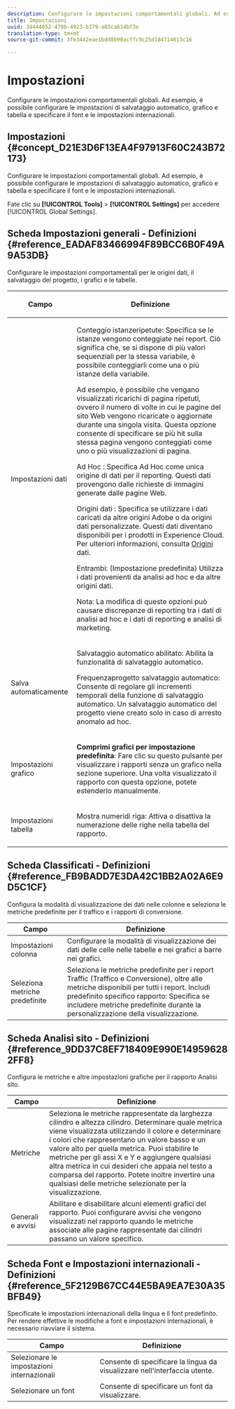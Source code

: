 ```yaml
---
description: Configurare le impostazioni comportamentali globali. Ad esempio, è possibile configurare le impostazioni di salvataggio automatico, grafico e tabella e specificare il font e le impostazioni internazionali.
title: Impostazioni
uuid: 34444052-479b-4923-b379-a03ca614bf3e
translation-type: tm+mt
source-git-commit: 3fe3442eae1bdd8b90acffc9c25d184714613c16

---
```



# Impostazioni

Configurare le impostazioni comportamentali globali. Ad esempio, è possibile configurare le impostazioni di salvataggio automatico, grafico e tabella e specificare il font e le impostazioni internazionali.

## Impostazioni {#concept_D21E3D6F13EA4F97913F60C243B72173}

Configurare le impostazioni comportamentali globali. Ad esempio, è possibile configurare le impostazioni di salvataggio automatico, grafico e tabella e specificare il font e le impostazioni internazionali.

Fate clic su **[!UICONTROL Tools]** > **[!UICONTROL Settings]** per accedere [!UICONTROL Global Settings].

## Scheda Impostazioni generali - Definizioni {#reference_EADAF83466994F89BCC6B0F49A9A53DB}

Configurare le impostazioni comportamentali per le origini dati, il salvataggio del progetto, i grafici e le tabelle.

<!-- 

r_dsc_general_settings.xml

 -->

<table id="table_C18A0F1C9E214EB585A29801BA2400F8"> 
 <thead> 
  <tr> 
   <th colname="col1" class="entry"> <p>Campo </p> </th> 
   <th colname="col2" class="entry"> <p>Definizione </p> </th> 
  </tr> 
 </thead>
 <tbody> 
  <tr> 
   <td colname="col1"> <p> Impostazioni dati </p> </td> 
   <td colname="col2"> <p> <span class="uicontrol"> Conteggio istanze</span>ripetute: Specifica se le istanze vengono conteggiate nei report. Ciò significa che, se si dispone di più valori sequenziali per la stessa variabile, è possibile conteggiarli come una o più istanze della variabile. </p> <p>Ad esempio, è possibile che vengano visualizzati ricarichi di pagina ripetuti, ovvero il numero di volte in cui le pagine del sito Web vengono ricaricate o aggiornate durante una singola visita. Questa opzione consente di specificare se più hit sulla stessa pagina vengono conteggiati come uno o più visualizzazioni di pagina. </p> <p> <span class="uicontrol"> <span class="keyword"> Ad Hoc</span> </span>: Specifica <span class="keyword"> Ad Hoc</span> come unica origine di dati per il reporting. Questi dati provengono dalle richieste di immagini generate dalle pagine Web. </p> <p> <span class="uicontrol"> <span class="keyword"> Origini</span> dati </span>: Specifica se utilizzare i dati caricati da altre origini Adobe o da origini dati personalizzate. Questi dati diventano disponibili per i prodotti in <span class="keyword"> Experience Cloud</span>. Per ulteriori informazioni, consulta <a href="https://docs.adobe.com/content/help/it-IT/analytics/import/data-sources/datasrc-home.html"  > Origini</a> dati. </p> <p> <span class="uicontrol"> Entrambi</span>: (Impostazione predefinita) Utilizza i dati provenienti da analisi <span class="keyword"></span> ad hoc e da altre origini dati. </p> <p>Nota: La modifica di queste opzioni può causare discrepanze di reporting tra i dati di analisi <span class="keyword"> ad</span> hoc e i dati di reporting e analisi di <span class="keyword"> marketing.</span> </p> </td> 
  </tr> 
  <tr> 
   <td colname="col1"> <p> Salva automaticamente </p> </td> 
   <td colname="col2"> <p> <span class="uicontrol"> Salvataggio automatico abilitato</span>: Abilita la funzionalità di salvataggio automatico. </p> <p> <span class="uicontrol"> Frequenza</span>progetto salvataggio automatico: Consente di regolare gli incrementi temporali della funzione di salvataggio automatico. Un salvataggio automatico del progetto viene creato solo in caso di arresto anomalo ad hoc. </p> </td> 
  </tr> 
  <tr> 
   <td colname="col1"> <p> Impostazioni grafico </p> </td> 
   <td colname="col2"> <p><b>Comprimi grafici per impostazione predefinita</b>: Fare clic su questo pulsante per visualizzare i rapporti senza un grafico nella sezione superiore. Una volta visualizzato il rapporto con questa opzione, potete estenderlo manualmente. </p> </td> 
  </tr> 
  <tr> 
   <td colname="col1"> <p> Impostazioni tabella </p> </td> 
   <td colname="col2"> <p> <span class="uicontrol"> Mostra numeri</span>di riga: Attiva o disattiva la numerazione delle righe nella tabella del rapporto. </p> </td> 
  </tr> 
 </tbody> 
</table>

## Scheda Classificati - Definizioni {#reference_FB9BADD7E3DA42C1BB2A02A6E9D5C1CF}

Configura la modalità di visualizzazione dei dati nelle colonne e seleziona le metriche predefinite per il traffico e i rapporti di conversione.

<!-- 

r_dsc_ranked_tab.xml

 -->

| Campo | Definizione |
|--- |--- |
| Impostazioni colonna | Configurare la modalità di visualizzazione dei dati delle celle nelle tabelle e nei grafici a barre nei grafici. |
| Seleziona metriche predefinite | Seleziona le metriche predefinite per i report Traffic (Traffico e Conversione), oltre alle metriche disponibili per tutti i report.    Includi predefinito specifico rapporto: Specifica se includere metriche predefinite durante la personalizzazione della visualizzazione. |

## Scheda Analisi sito - Definizioni {#reference_9DD37C8EF718409E990E149596282FF8}

Configura le metriche e altre impostazioni grafiche per il rapporto Analisi sito.

<!-- 

r_dsc_site_analysis_tab.xml

 -->

| Campo | Definizione |
|--- |--- |
| Metriche | Seleziona le metriche rappresentate da larghezza cilindro e altezza cilindro. Determinare quale metrica viene visualizzata utilizzando il colore e determinare i colori che rappresentano un valore basso e un valore alto per quella metrica. Puoi stabilire le metriche per gli assi X e Y e aggiungere qualsiasi altra metrica in cui desideri che appaia nel testo a comparsa del rapporto. Potete inoltre invertire una qualsiasi delle metriche selezionate per la visualizzazione. |
| Generali e avvisi | Abilitare e disabilitare alcuni elementi grafici del rapporto. Puoi configurare avvisi che vengono visualizzati nel rapporto quando le metriche associate alle pagine rappresentate dai cilindri passano un valore specifico. |

## Scheda Font e Impostazioni internazionali - Definizioni {#reference_5F2129B67CC44E5BA9EA7E30A35BFB49}

Specificate le impostazioni internazionali della lingua e il font predefinito. Per rendere effettive le modifiche a font e impostazioni internazionali, è necessario riavviare il sistema.

<!-- 

r_dsc_font_locale.xml

 -->

| Campo | Definizione |
|--- |--- |
| Selezionare le impostazioni internazionali | Consente di specificare la lingua da visualizzare nell&#39;interfaccia utente. |
| Selezionare un font | Consente di specificare un font da visualizzare. |
